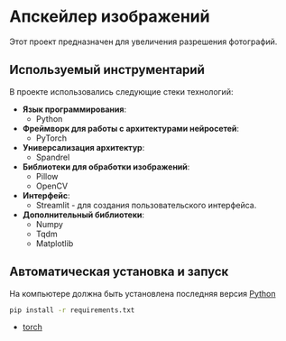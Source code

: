 # **Апскейлер изображений**
Этот проект предназначен для увеличения разрешения фотографий.

## Используемый инструментарий
В проекте использовались следующие стеки технологий:
- **Язык программирования**:
  - Python
- **Фреймворк для работы с архитектурами нейросетей**:
  - PyTorch
- **Универсализация архитектур**:
  - Spandrel
- **Библиотеки для обработки изображений**:
  - Pillow
  - OpenCV
- **Интерфейс**:
  - Streamlit - для создания пользовательского интерфейса.
- **Дополнительный библиотеки**:
  - Numpy
  - Tqdm
  - Matplotlib

## Автоматическая установка и запуск

На компьютере должна быть установлена последняя версия [Python](https://www.python.org/downloads/)


```sh
pip install -r requirements.txt
```


- [torch](https://pytorch.org/get-started/locally/)
